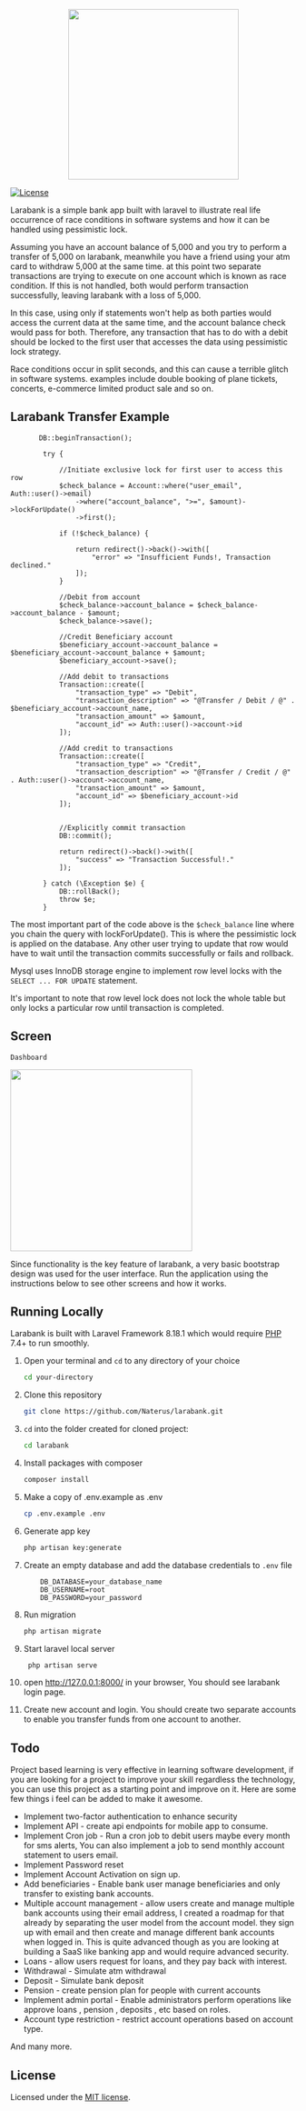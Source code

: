 <p align="center"><a href="https://restfulcountries.com" target="_blank"><img src="https://restfulcountries.com/assets/images/larabank/login.png" width="300"></a></p>

<p align="center">

<a href="https://github.com/Naterus/restful-countries/blob/main/LICENSE"><img src="https://restfulcountries.com/assets/images/license-mit.svg" alt="License"></a>
</p>


Larabank is a simple bank app built with laravel to illustrate real life occurrence of race conditions in software systems and how it can be handled using pessimistic lock. 

Assuming you have an account balance of 5,000 and you try to perform a transfer of 5,000 on larabank, meanwhile you have a friend using your atm card to withdraw 5,000 at the same time. at this point two separate transactions are trying to execute on one account which is known as race condition. If this is not handled, both would perform transaction successfully, leaving larabank with a loss of 5,000.

In this case, using only if statements won't help as both parties would access the current data at the same time, and the account balance check would pass for both. Therefore, any transaction that has to do with a debit should be locked to the first user that accesses the data using pessimistic lock strategy.

Race conditions occur in split seconds, and this can cause a terrible glitch in software systems. examples include double booking of plane tickets, concerts, e-commerce limited product sale and so on.

## Larabank Transfer Example
```injectablephp
       DB::beginTransaction();

        try {

            //Initiate exclusive lock for first user to access this row
            $check_balance = Account::where("user_email", Auth::user()->email)
                ->where("account_balance", ">=", $amount)->lockForUpdate()
                ->first();

            if (!$check_balance) {

                return redirect()->back()->with([
                    "error" => "Insufficient Funds!, Transaction declined."
                ]);
            }

            //Debit from account
            $check_balance->account_balance = $check_balance->account_balance - $amount;
            $check_balance->save();

            //Credit Beneficiary account
            $beneficiary_account->account_balance = $beneficiary_account->account_balance + $amount;
            $beneficiary_account->save();

            //Add debit to transactions
            Transaction::create([
                "transaction_type" => "Debit",
                "transaction_description" => "@Transfer / Debit / @" . $beneficiary_account->account_name,
                "transaction_amount" => $amount,
                "account_id" => Auth::user()->account->id
            ]);

            //Add credit to transactions
            Transaction::create([
                "transaction_type" => "Credit",
                "transaction_description" => "@Transfer / Credit / @" . Auth::user()->account->account_name,
                "transaction_amount" => $amount,
                "account_id" => $beneficiary_account->id
            ]);


            //Explicitly commit transaction
            DB::commit();

            return redirect()->back()->with([
                "success" => "Transaction Successful!."
            ]);

        } catch (\Exception $e) {
            DB::rollBack();
            throw $e;
        }
```

The most important part of the code above is the `$check_balance` line where you chain the query with lockForUpdate(). This is where the pessimistic lock is applied on the database. Any other user trying to update that row would have to wait until the transaction commits successfully  or fails and rollback.

Mysql uses InnoDB storage engine to implement row level locks  with the `SELECT ... FOR UPDATE` statement. 

It's important to note that row level lock does not lock the whole table but only locks a particular row until transaction is completed. 
## Screen

`Dashboard`
<p><img src="https://restfulcountries.com/assets/images/larabank/dashboard.png" width="320"></p>

Since functionality is the key feature of larabank, a very basic bootstrap design was used for the user interface. Run the application using the instructions below to see other screens and how it works.

## Running Locally
Larabank is built with Laravel Framework 8.18.1 which would require [PHP](https://php.net) 7.4+ to run smoothly.

1. Open your terminal and `cd` to any directory of your choice
    ```bash
    cd your-directory
   ```
2. Clone this repository
    ```bash
    git clone https://github.com/Naterus/larabank.git
    ```
3. `cd` into the folder created for cloned project:
    ```bash
    cd larabank
   ```

4. Install packages with composer
    ```bash
    composer install
   ```

5. Make a copy of .env.example as .env
    ```bash
    cp .env.example .env
   ```

6. Generate app key
    ```bash
    php artisan key:generate
   ```

7. Create an empty database and add the database credentials to `.env` file
    ```angular2html
        DB_DATABASE=your_database_name
        DB_USERNAME=root
        DB_PASSWORD=your_password
   ```

8. Run migration
   ```bash
   php artisan migrate
   ```
9. Start laravel local server
   ```bash
    php artisan serve
    ```

10. open http://127.0.0.1:8000/ in your browser, You should see larabank login page.

11. Create new account and login. You should create two separate accounts to enable you transfer funds from one account to another.
## Todo
Project based learning is very effective in learning software development, if you are looking for a project to improve your skill regardless the technology, you can use this project as a starting point and improve on it. Here are some few things i feel can be added to make it awesome.
- Implement two-factor authentication to enhance security
- Implement API - create api endpoints for mobile app to consume.
- Implement Cron job - Run a cron job to debit users maybe every month for sms alerts, You can also implement a job to send monthly account statement to users email.
- Implement Password reset
- Implement Account Activation on sign up.
- Add beneficiaries - Enable bank user manage beneficiaries and only transfer to existing bank accounts.
- Multiple account management - allow users create and manage multiple bank accounts using their email address, I created a roadmap for that already by separating the user model from the account model. they sign up with email and then create and manage different bank accounts when logged in. This is quite advanced though as you are looking at building a SaaS like banking app and would require advanced security.
- Loans - allow users request for loans, and they pay back with interest.
- Withdrawal - Simulate atm withdrawal
- Deposit - Simulate bank deposit
- Pension - create pension plan for people with current accounts
- Implement admin portal - Enable administrators perform operations like approve loans , pension , deposits , etc based on roles. 
- Account type restriction - restrict account operations based on account type.

And many more.

## License

Licensed under the [MIT license](https://opensource.org/licenses/MIT).
